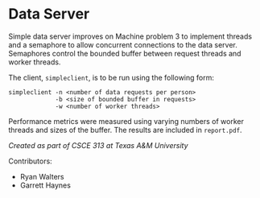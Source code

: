 # Data Server

Simple data server improves on Machine problem 3 to implement threads and a semaphore to allow concurrent connections to the data server. Semaphores control the bounded buffer between request threads and worker threads.

The client, `simpleclient`, is to be run using the following form:
```
simpleclient -n <number of data requests per person>
             -b <size of bounded buffer in requests>
             -w <number of worker threads>
```

Performance metrics were measured using varying numbers of worker threads and sizes of the buffer. The results are included in `report.pdf`.

_Created as part of CSCE 313 at Texas A&M University_

Contributors:
* Ryan Walters
* Garrett Haynes
